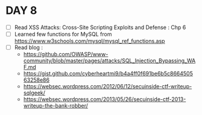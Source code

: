 # DAY 8
* [ ] Read  XSS Attacks: Cross-Site Scripting Exploits and Defense : Chp 6
* [ ] Learned few functions for MySQL from https://www.w3schools.com/mysql/mysql_ref_functions.asp 
* [ ] Read blog : 
  * https://github.com/OWASP/www-community/blob/master/pages/attacks/SQL_Injection_Bypassing_WAF.md
  * https://gist.github.com/cyberheartmi9/b4a4ff0f691be6b5c866450563258e86
  * https://websec.wordpress.com/2012/06/12/secuinside-ctf-writeup-sqlgeek/
  * https://websec.wordpress.com/2013/05/26/secuinside-ctf-2013-writeup-the-bank-robber/
